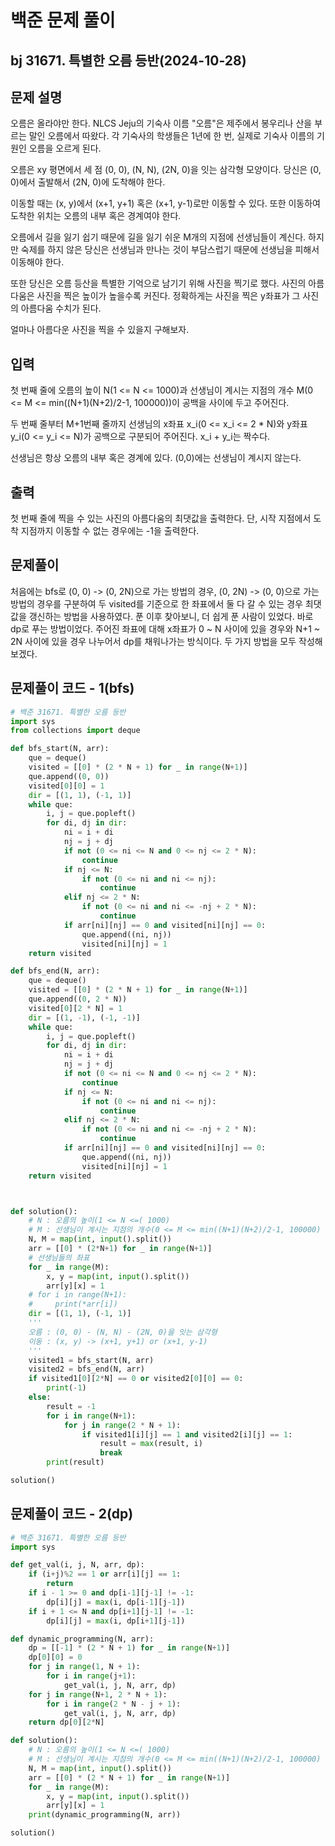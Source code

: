 # 백준 문제 풀이

## bj 31671. 특별한 오름 등반(2024-10-28)

## 문제 설명

오름은 올라야만 한다.
NLCS Jeju의 기숙사 이름 "오름"은 제주에서 봉우리나 산을 부르는 말인 오름에서 따왔다. 각 기숙사의 학생들은 1년에 한 번, 실제로 기숙사 이름의 기원인 오름을 오르게 된다.

오름은 xy 평면에서 세 점 (0, 0), (N, N), (2N, 0)을 잇는 삼각형 모양이다. 당신은 (0, 0)에서 출발해서 (2N, 0)에 도착해야 한다.

이동할 때는 (x, y)에서 (x+1, y+1) 혹은 (x+1, y-1)로만 이동할 수 있다. 또한 이동하여 도착한 위치는 오름의 내부 혹은 경계여야 한다.

오름에서 길을 잃기 쉽기 때문에 길을 잃기 쉬운 M개의 지점에 선생님들이 계신다. 하지만 숙제를 하지 않은 당신은 선생님과 만나는 것이 부담스럽기 때문에 선생님을 피해서 이동해야 한다.

또한 당신은 오름 등산을 특별한 기억으로 남기기 위해 사진을 찍기로 했다. 사진의 아름다움은 사진을 찍은 높이가 높을수록 커진다. 정확하게는 사진을 찍은
y좌표가 그 사진의 아름다움 수치가 된다.

얼마나 아름다운 사진을 찍을 수 있을지 구해보자.

## 입력

첫 번째 줄에 오름의 높이 N(1 <= N <= 1000)과 선생님이 계시는 지점의 개수 M(0 <= M <= min((N+1)(N+2)/2-1, 100000))이 공백을 사이에 두고 주어진다.

두 번째 줄부터 M+1번째 줄까지 선생님의 x좌표 x_i(0 <= x_i <= 2 \* N)와 y좌표 y_i(0 <= y_i <= N)가 공백으로 구분되어 주어진다. x_i + y_i는 짝수다.

선생님은 항상 오름의 내부 혹은 경계에 있다. (0,0)에는 선생님이 계시지 않는다.

## 출력

첫 번째 줄에 찍을 수 있는 사진의 아름다움의 최댓값을 출력한다. 단, 시작 지점에서 도착 지점까지 이동할 수 없는 경우에는 -1을 출력한다.

## 문제풀이

처음에는 bfs로 (0, 0) -> (0, 2N)으로 가는 방법의 경우, (0, 2N) -> (0, 0)으로 가는 방법의 경우를 구분하여 두 visited를 기준으로 한 좌표에서 둘 다 갈 수 있는 경우 최댓값을 갱신하는 방법을 사용하였다.
푼 이후 찾아보니, 더 쉽게 푼 사람이 있었다. 바로 dp로 푸는 방법이었다. 주어진 좌표에 대해 x좌표가 0 ~ N 사이에 있을 경우와 N+1 ~ 2N 사이에 있을 경우 나누어서 dp를 채워나가는 방식이다.
두 가지 방법을 모두 작성해보겠다.

## 문제풀이 코드 - 1(bfs)

```python
# 백준 31671. 특별한 오름 등반
import sys
from collections import deque

def bfs_start(N, arr):
    que = deque()
    visited = [[0] * (2 * N + 1) for _ in range(N+1)]
    que.append((0, 0))
    visited[0][0] = 1
    dir = [(1, 1), (-1, 1)]
    while que:
        i, j = que.popleft()
        for di, dj in dir:
            ni = i + di
            nj = j + dj
            if not (0 <= ni <= N and 0 <= nj <= 2 * N):
                continue
            if nj <= N:
                if not (0 <= ni and ni <= nj):
                    continue
            elif nj <= 2 * N:
                if not (0 <= ni and ni <= -nj + 2 * N):
                    continue
            if arr[ni][nj] == 0 and visited[ni][nj] == 0:
                que.append((ni, nj))
                visited[ni][nj] = 1
    return visited

def bfs_end(N, arr):
    que = deque()
    visited = [[0] * (2 * N + 1) for _ in range(N+1)]
    que.append((0, 2 * N))
    visited[0][2 * N] = 1
    dir = [(1, -1), (-1, -1)]
    while que:
        i, j = que.popleft()
        for di, dj in dir:
            ni = i + di
            nj = j + dj
            if not (0 <= ni <= N and 0 <= nj <= 2 * N):
                continue
            if nj <= N:
                if not (0 <= ni and ni <= nj):
                    continue
            elif nj <= 2 * N:
                if not (0 <= ni and ni <= -nj + 2 * N):
                    continue
            if arr[ni][nj] == 0 and visited[ni][nj] == 0:
                que.append((ni, nj))
                visited[ni][nj] = 1
    return visited



def solution():
    # N : 오름의 높이(1 <= N <=( 1000)
    # M : 선생님이 계시는 지점의 개수(0 <= M <= min((N+1)(N+2)/2-1, 100000)
    N, M = map(int, input().split())
    arr = [[0] * (2*N+1) for _ in range(N+1)]
    # 선생님들의 좌표
    for _ in range(M):
        x, y = map(int, input().split())
        arr[y][x] = 1
    # for i in range(N+1):
    #     print(*arr[i])
    dir = [(1, 1), (-1, 1)]
    '''
    오름 : (0, 0) - (N, N) - (2N, 0)을 잇는 삼각형
    이동 : (x, y) -> (x+1, y+1) or (x+1, y-1)
    '''
    visited1 = bfs_start(N, arr)
    visited2 = bfs_end(N, arr)
    if visited1[0][2*N] == 0 or visited2[0][0] == 0:
        print(-1)
    else:
        result = -1
        for i in range(N+1):
            for j in range(2 * N + 1):
                if visited1[i][j] == 1 and visited2[i][j] == 1:
                    result = max(result, i)
                    break
        print(result)

solution()
```

## 문제풀이 코드 - 2(dp)

```python
# 백준 31671. 특별한 오름 등반
import sys

def get_val(i, j, N, arr, dp):
    if (i+j)%2 == 1 or arr[i][j] == 1:
        return
    if i - 1 >= 0 and dp[i-1][j-1] != -1:
        dp[i][j] = max(i, dp[i-1][j-1])
    if i + 1 <= N and dp[i+1][j-1] != -1:
        dp[i][j] = max(i, dp[i+1][j-1])

def dynamic_programming(N, arr):
    dp = [[-1] * (2 * N + 1) for _ in range(N+1)]
    dp[0][0] = 0
    for j in range(1, N + 1):
        for i in range(j+1):
            get_val(i, j, N, arr, dp)
    for j in range(N+1, 2 * N + 1):
        for i in range(2 * N - j + 1):
            get_val(i, j, N, arr, dp)
    return dp[0][2*N]

def solution():
    # N : 오름의 높이(1 <= N <=( 1000)
    # M : 선생님이 계시는 지점의 개수(0 <= M <= min((N+1)(N+2)/2-1, 100000)
    N, M = map(int, input().split())
    arr = [[0] * (2 * N + 1) for _ in range(N+1)]
    for _ in range(M):
        x, y = map(int, input().split())
        arr[y][x] = 1
    print(dynamic_programming(N, arr))

solution()
```
